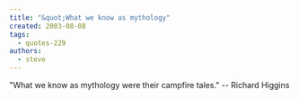 ```yaml
---
title: "&quot;What we know as mythology"
created: 2003-08-08
tags: 
  - quotes-229
authors: 
  - steve
---
```


"What we know as mythology were their campfire tales." -- Richard Higgins
